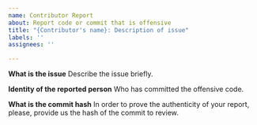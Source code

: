 ```yaml
---
name: Contributor Report
about: Report code or commit that is offensive
title: "{Contributor's name}: Description of issue"
labels: ''
assignees: ''

---
```


**What is the issue**
Describe the issue briefly.

**Identity of the reported person**
Who has committed the offensive code.

**What is the commit hash**
In order to prove the authenticity of your report, please, provide us the hash of the commit to review.
